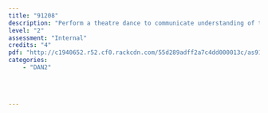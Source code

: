 ```yaml
---
title: "91208"
description: "Perform a theatre dance to communicate understanding of the dance"
level: "2"
assessment: "Internal"
credits: "4"
pdf: "http://c1940652.r52.cf0.rackcdn.com/55d289adff2a7c4dd000013c/as91208.pdf"
categories:
    - "DAN2"
    
    
    
    
---
```


